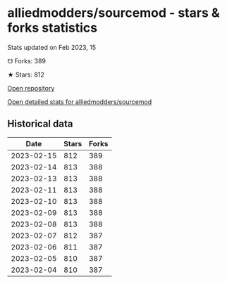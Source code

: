 # alliedmodders/sourcemod - stars & forks statistics

Stats updated on Feb 2023, 15

☋ Forks: 389

★ Stars: 812

[Open repository](https://github.com/alliedmodders/sourcemod)

[Open detailed stats for alliedmodders/sourcemod](https://reviewgithub.com/rep/alliedmodders/sourcemod)

## Historical data
| Date | Stars | Forks |
|------|-------|-------|
| 2023-02-15 | 812 | 389 | 
| 2023-02-14 | 813 | 388 | 
| 2023-02-13 | 813 | 388 | 
| 2023-02-11 | 813 | 388 | 
| 2023-02-10 | 813 | 388 | 
| 2023-02-09 | 813 | 388 | 
| 2023-02-08 | 813 | 388 | 
| 2023-02-07 | 812 | 387 | 
| 2023-02-06 | 811 | 387 | 
| 2023-02-05 | 810 | 387 | 
| 2023-02-04 | 810 | 387 | 

